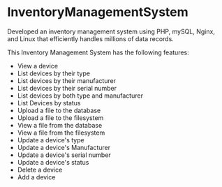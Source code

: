 # InventoryManagementSystem
Developed an inventory management system using PHP, mySQL, Nginx, and Linux that efficiently handles millions of data records.

This Inventory Management System has the following features:
- View a device
- List devices by their type
- List devices by their manufacturer
- List devices by their serial number
- List devices by both type and manufacturer
- List Devices by status
- Upload a file to the database
- Upload a file to the filesystem
- View a file from the database
- View a file from the filesystem
- Update a device's type
- Update a device's Manufacturer
- Update a device's serial number
- Update a device's status
- Delete a device
- Add a device

